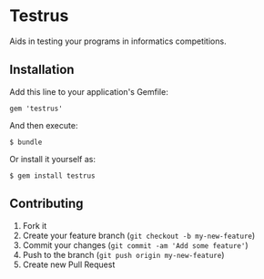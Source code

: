 # Testrus

Aids in testing your programs in informatics competitions.

## Installation

Add this line to your application's Gemfile:

    gem 'testrus'

And then execute:

    $ bundle

Or install it yourself as:

    $ gem install testrus

## Contributing

1. Fork it
2. Create your feature branch (`git checkout -b my-new-feature`)
3. Commit your changes (`git commit -am 'Add some feature'`)
4. Push to the branch (`git push origin my-new-feature`)
5. Create new Pull Request
